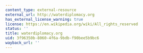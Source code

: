 ```yaml
---
content_type: external-resource
external_url: http://waterdiplomacy.org
has_external_license_warning: true
license: https://en.wikipedia.org/wiki/All_rights_reserved
status: ''
title: waterdiplomacy.org
uid: 3f96350b-8060-4f6a-9bdb-f90bee5b9bc6
wayback_url: ''
---
```

